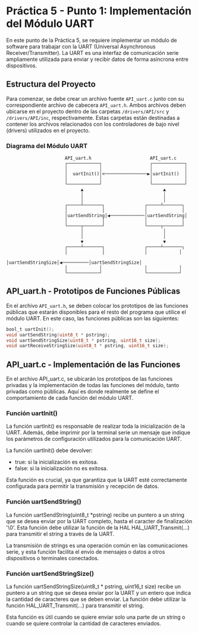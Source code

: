 # Práctica 5 - Punto 1: Implementación del Módulo UART

En este punto de la Práctica 5, se requiere implementar un módulo de software para trabajar con la UART (Universal Asynchronous Receiver/Transmitter). La UART es una interfaz de comunicación serie ampliamente utilizada para enviar y recibir datos de forma asíncrona entre dispositivos.

## Estructura del Proyecto

Para comenzar, se debe crear un archivo fuente `API_uart.c` junto con su correspondiente archivo de cabecera `API_uart.h`. Ambos archivos deben ubicarse en el proyecto dentro de las carpetas `/drivers/API/src` y `/drivers/API/inc`, respectivamente. Estas carpetas están destinadas a contener los archivos relacionados con los controladores de bajo nivel (drivers) utilizados en el proyecto.

### Diagrama del Módulo UART

                          API_uart.h                      API_uart.c
                          ┌────────────┐                  ┌────────────┐
                          │            │                  │            │
                          │  uartInit()│<────────────────▶│uartInit()  │
                          │            │                  │            │
                          └────────────┘                  └────────────┘
                                ▲                              ▲
                                │                              │
                                │                              │
                          ┌─────┴───────┐               ┌─────┴───────┐
                          │             │               │             │
                          │uartSendString│◀─────────────│uartSendString│
                          │             │               │             │
                          └─────┬───────┘               └─────┬───────┘
                                │                              │
                                │                              │
                                ▼                              ▼
                          ┌─────┴───────┐               ┌─────┴───────┐
                          │             │               │            │
                          │uartSendStringSize│◀──────────│uartSendStringSize│
                          │            │                │            │
                          └────────────┘                └────────────┘

## API_uart.h - Prototipos de Funciones Públicas

En el archivo `API_uart.h`, se deben colocar los prototipos de las funciones públicas que estarán disponibles para el resto del programa que utilice el módulo UART. En este caso, las funciones públicas son las siguientes:

```c
bool_t uartInit();
void uartSendString(uint8_t * pstring);
void uartSendStringSize(uint8_t * pstring, uint16_t size);
void uartReceiveStringSize(uint8_t * pstring, uint16_t size);
```

## API_uart.c - Implementación de las Funciones

En el archivo API_uart.c, se ubicarán los prototipos de las funciones privadas y la implementación de todas las funciones del módulo, tanto privadas como públicas. Aquí es donde realmente se define el comportamiento de cada función del módulo UART.

### Función uartInit()

La función uartInit() es responsable de realizar toda la inicialización de la UART. Además, debe imprimir por la terminal serie un mensaje que indique los parámetros de configuración utilizados para la comunicación UART.

La función uartInit() debe devolver:

- true: si la inicialización es exitosa.
- false: si la inicialización no es exitosa.

Esta función es crucial, ya que garantiza que la UART esté correctamente configurada para permitir la transmisión y recepción de datos.

### Función uartSendString()

La función uartSendString(uint8_t *pstring) recibe un puntero a un string que se desea enviar por la UART completo, hasta el caracter de finalización '\0'. Esta función debe utilizar la función de la HAL HAL_UART_Transmit(...) para transmitir el string a través de la UART.

La transmisión de strings es una operación común en las comunicaciones serie, y esta función facilita el envío de mensajes o datos a otros dispositivos o terminales conectados.

### Función uartSendStringSize()
La función uartSendStringSize(uint8_t * pstring, uint16_t size) recibe un puntero a un string que se desea enviar por la UART y un entero que indica la cantidad de caracteres que se deben enviar. La función debe utilizar la función HAL_UART_Transmit(...) para transmitir el string.

Esta función es útil cuando se quiere enviar solo una parte de un string o cuando se quiere controlar la cantidad de caracteres enviados.
